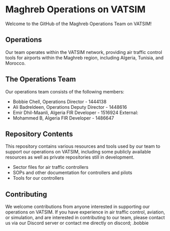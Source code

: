 # Maghreb Operations on VATSIM

Welcome to the GitHub of the Maghreb Operations Team on VATSIM!

## Operations

Our team operates within the VATSIM network, providing air traffic control tools for airports within the Maghreb region, including Algeria, Tunisia, and Morocco.

## The Operations Team

Our operations team consists of the following members:

- Bobbie Chell, Operations Director - 1444138
- Ali Badreldeen, Operations Deputy Director - 1448616
- Emir Dhil-Maanli, Algeria FIR Developer - 1516924
External:
- Mohammed B, Algeria FIR Developer - 1486647

## Repository Contents

This repository contains various resources and tools used by our team to support our operations on VATSIM, including some publicly available resources as well as private repositories still in development.

- Sector files for air traffic controllers
- SOPs and other documentation for controllers and pilots
- Tools for our controllers

## Contributing

We welcome contributions from anyone interested in supporting our operations on VATSIM. If you have experience in air traffic control, aviation, or simulation, and are interested in contributing to our team, please contact us via our Discord server or contact me directly on discord; .bobbie
